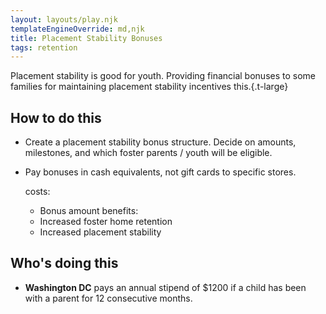 ```yaml
---
layout: layouts/play.njk
templateEngineOverride: md,njk
title: Placement Stability Bonuses
tags: retention
---
```


Placement stability is good for youth. Providing financial bonuses to some families for maintaining placement stability incentives this.{.t-large}

## How to do this

* Create a placement stability bonus structure. Decide on amounts, milestones, and which foster parents / youth will be eligible.

* Pay bonuses in cash equivalents, not gift cards to specific stores.

  costs:
    - Bonus amount
  benefits:
    - Increased foster home retention
    - Increased placement stability

## Who's doing this

* **Washington DC** pays an annual stipend of $1200 if a child has been with a parent for 12 consecutive months.